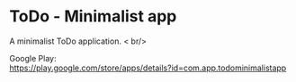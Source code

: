 # ToDo - Minimalist app
A minimalist ToDo application. < br/>

Google Play: <br />
https://play.google.com/store/apps/details?id=com.app.todominimalistapp
